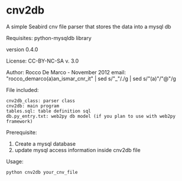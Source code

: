 cnv2db
======

 
 A simple Seabird cnv file parser that stores the data
 into a mysql db 

 Requisites: python-mysqldb library

 version 0.4.0
 
 License: CC-BY-NC-SA v. 3.0
  
 Author:
 Rocco De Marco - November 2012
 email: "rocco_demarco(a)an_ismar_cnr_it" | sed s/"_"/\./g | sed s/"(a)"/"@"/g

 File included:

    cnv2db_class: parser class
    cnv2db: main program
    tables.sql: table definition sql
    db.py_entry.txt: web2py db model (if you plan to use with web2py framework)


 Prerequisite:
  1) Create a mysql database
  2) update mysql access information inside cnv2db file

 Usage:
  
    python cnv2db your_cnv_file

